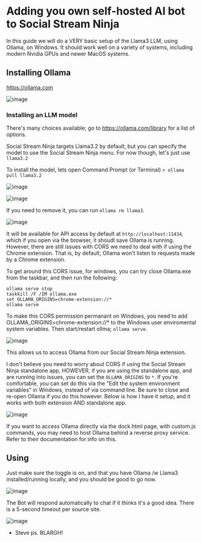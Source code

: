 
# Adding you own self-hosted AI bot to Social Stream Ninja

In this guide we will do a VERY basic setup of the Llama3 LLM, using Ollama, on Windows. It should work well on a variety of systems, including modern Nvidia GPUs and newer MacOS systems.

## Installing Ollama

https://ollama.com

![image](https://github.com/user-attachments/assets/b6a0b236-f550-4a5a-a2a7-2b5063bd2a7a)

### Installing an LLM model

There's many choices available; go to https://ollama.com/library for a list of options.

Social Stream Ninja targets Llama3.2 by default, but you can specify the model to use the Social Stream Ninja menu. For now though, let's just use `llama3.2`

To install the model, lets open Command Prompt (or Terminal)
`> ollama pull llama3.2`

![image](https://github.com/user-attachments/assets/4852506e-7761-47d1-99ce-8b2b01f34bac)

![image](https://github.com/user-attachments/assets/b7eee74f-b2f4-47c0-8f55-80d239a3c3b2)


If you need to remove it, you can run `ollama rm llama3`. 

![image](https://github.com/user-attachments/assets/235ec0fb-aa70-4206-8b8d-98dbe173a096)

It will be available for API access by default at `http://localhost:11434`, which if you open via the browser, it shoudl save Ollama is running. However, there are still issues with CORS we need to deal with if using the Chrome extension. That is, by default, Ollama won't listen to requests made by a Chrome extension.

To get around this CORS issue, for windows, you can try close Ollama.exe from the taskbar, and then run the following:
```
ollama serve stop
taskkill /F /IM ollama.exe
set OLLAMA_ORIGINS=chrome-extension://*
ollama serve
```

To make this CORS permission permanant on Windows, you need to add OLLAMA_ORIGINS=chrome-extension://* to the Windows user enviromental system variables. Then start/restart ollma; `ollama serve`.

![image](https://github.com/user-attachments/assets/065d69a6-2773-4ddd-a290-1b57660955af)

This allows us to access Ollama from our Social Stream Ninja extension.

I don't believe you need to worry about CORS if using the Social Stream Ninja standalone app, HOWEVER, if you are using the standalone app, and are running into issues, you can set the `OLLAMA_ORIGINS` to `*`.  If you're comfortable, you can set do this via the "Edit the system environment variables" in Windows, instead of via command line. Be sure to close and re-open Ollama if you do this however. Below is how I have it setup, and it works with both extension AND standalone app.

![image](https://github.com/user-attachments/assets/7587ed12-aa85-498c-8cd4-25fdb56a6543)

If you want to access Ollama directly via the dock.html page, with custom.js commands, you may need to host Ollama behind a reverse proxy service. Refer to their documentation for info on this.

## Using

Just make sure the toggle is on, and that you have Ollama /w Llama3 installed/running locally, and you should be good to go now.


![image](https://github.com/user-attachments/assets/f4195658-85d4-4b6c-9481-e0fcbb9d4f05)

The Bot will respond automatically to chat if it thinks it's a good idea. There is a 5-second timeout per source site.

![image](https://github.com/user-attachments/assets/ed5d417e-4b1e-4f69-a81b-0a6380b8c2f3)

- Steve
 ps. BLARGH!



